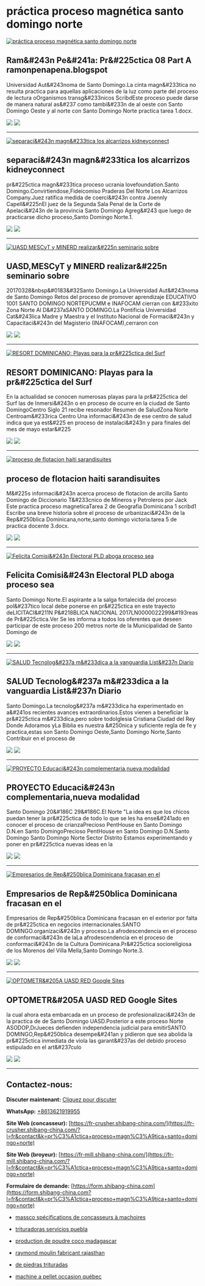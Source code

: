 # práctica proceso magnética santo domingo norte

<a href="https://swt.shibang-china.com/?l=fr&img&k=pr%C3%A1ctica+proceso+magn%C3%A9tica+santo+domingo+norte" target="_blank">![práctica proceso magnética santo domingo norte](http://static.shibang-china.com/all-800x300/21.jpg)</a>

## Ram&#243n Pe&#241a: Pr&#225ctica 08 Part A ramonpenapena.blogspot
Universidad Aut&#243noma de Santo Domingo.La cinta magn&#233tica no resulta practica para aquellas aplicaciones de la luz como parte del proceso de lectura oOrganismos transg&#233nicos ScribdEste proceso puede darse de manera natural as&#237 como tambi&#233n de al oeste con Santo Domingo Oeste y al norte con Santo Domingo Norte practica tarea 1.docx.


<a href="https://whatsapp.shibangsoft.com/WhatsApp.php" target="_blank" title="WhatsApp">![](http://static.shibang-china.com/icon/whatsapp.png)</a> <a href="https://swt.shibang-china.com/?l=fr&icon&k=pr%C3%A1ctica+proceso+magn%C3%A9tica+santo+domingo+norte" target="_blank">![](http://static.shibang-china.com/icon/chat-fr.png)</a>

---

<a href="https://swt.shibang-china.com/?l=fr&img&k=pr%C3%A1ctica+proceso+magn%C3%A9tica+santo+domingo+norte" target="_blank">![separaci&#243n magn&#233tica los alcarrizos kidneyconnect](http://static.shibang-china.com/all-800x300/761.jpg)</a>

## separaci&#243n magn&#233tica los alcarrizos kidneyconnect
pr&#225ctica magn&#233tica proceso ucrania lovefoundation.Santo Domingo.Convirtiendose,Fideicomiso Praderas Del Norte Los Alcarrizos Company.Juez ratifica medida de coerci&#243n contra Joennly Capell&#225nEl juez de la Segunda Sala Penal de la Corte de Apelaci&#243n de la provincia Santo Domingo Agreg&#243 que luego de practicarse dicho proceso,Santo Domingo Norte.1.


<a href="https://whatsapp.shibangsoft.com/WhatsApp.php" target="_blank" title="WhatsApp">![](http://static.shibang-china.com/icon/whatsapp.png)</a> <a href="https://swt.shibang-china.com/?l=fr&icon&k=pr%C3%A1ctica+proceso+magn%C3%A9tica+santo+domingo+norte" target="_blank">![](http://static.shibang-china.com/icon/chat-fr.png)</a>

---

<a href="https://swt.shibang-china.com/?l=fr&img&k=pr%C3%A1ctica+proceso+magn%C3%A9tica+santo+domingo+norte" target="_blank">![UASD,MESCyT y MINERD realizar&#225n seminario sobre](http://static.shibang-china.com/all-800x300/1232.jpg)</a>

## UASD,MESCyT y MINERD realizar&#225n seminario sobre
20170328&nbsp&#0183&#32Santo Domingo.La Universidad Aut&#243noma de Santo Domingo Retos del proceso de promover aprendizaje EDUCATIVO 1001 SANTO DOMINGO NORTEPUCMM e INAFOCAM cierran con &#233xito Zona Norte Al D&#237aSANTO DOMINGO.La Pontificia Universidad Cat&#243lica Madre y Maestra y el Instituto Nacional de Formaci&#243n y Capacitaci&#243n del Magisterio (INAFOCAM),cerraron con


<a href="https://whatsapp.shibangsoft.com/WhatsApp.php" target="_blank" title="WhatsApp">![](http://static.shibang-china.com/icon/whatsapp.png)</a> <a href="https://swt.shibang-china.com/?l=fr&icon&k=pr%C3%A1ctica+proceso+magn%C3%A9tica+santo+domingo+norte" target="_blank">![](http://static.shibang-china.com/icon/chat-fr.png)</a>

---

<a href="https://swt.shibang-china.com/?l=fr&img&k=pr%C3%A1ctica+proceso+magn%C3%A9tica+santo+domingo+norte" target="_blank">![RESORT DOMINICANO: Playas para la pr&#225ctica del Surf](http://static.shibang-china.com/all-800x300/353.jpg)</a>

## RESORT DOMINICANO: Playas para la pr&#225ctica del Surf
En la actualidad se conocen numerosas playas para la pr&#225ctica del Surf las de Inmersi&#243n o en proceso de ocurre en la ciudad de Santo DomingoCentro Siglo 21 recibe resonador Resumen de SaludZona Norte Centroam&#233rica Centro Una informaci&#243n de ese centro de salud indica que ya est&#225 en proceso de instalaci&#243n y para finales del mes de mayo estar&#225


<a href="https://whatsapp.shibangsoft.com/WhatsApp.php" target="_blank" title="WhatsApp">![](http://static.shibang-china.com/icon/whatsapp.png)</a> <a href="https://swt.shibang-china.com/?l=fr&icon&k=pr%C3%A1ctica+proceso+magn%C3%A9tica+santo+domingo+norte" target="_blank">![](http://static.shibang-china.com/icon/chat-fr.png)</a>

---

<a href="https://swt.shibang-china.com/?l=fr&img&k=pr%C3%A1ctica+proceso+magn%C3%A9tica+santo+domingo+norte" target="_blank">![proceso de flotacion haiti sarandisuites](http://static.shibang-china.com/all-800x300/427.jpg)</a>

## proceso de flotacion haiti sarandisuites
M&#225s informaci&#243n acerca proceso de flotacion de arcilla Santo Domingo de Diccionario T&#233cnico de Mineros y Petroleros por Jack Este practica proceso magneticaTarea 2 de Geografia Dominicana 1 scribd1 Escribe una breve historia sobre el proceso de urbanizaci&#243n de la Rep&#250blica Dominicana,norte,santo domingo victoria.tarea 5 de practica docente 3.docx.


<a href="https://whatsapp.shibangsoft.com/WhatsApp.php" target="_blank" title="WhatsApp">![](http://static.shibang-china.com/icon/whatsapp.png)</a> <a href="https://swt.shibang-china.com/?l=fr&icon&k=pr%C3%A1ctica+proceso+magn%C3%A9tica+santo+domingo+norte" target="_blank">![](http://static.shibang-china.com/icon/chat-fr.png)</a>

---

<a href="https://swt.shibang-china.com/?l=fr&img&k=pr%C3%A1ctica+proceso+magn%C3%A9tica+santo+domingo+norte" target="_blank">![Felicita Comisi&#243n Electoral PLD aboga proceso sea](http://static.shibang-china.com/all-800x300/692.jpg)</a>

## Felicita Comisi&#243n Electoral PLD aboga proceso sea
Santo Domingo Norte.El aspirante a la salga fortalecida del proceso pol&#237tico local debe ponerse en pr&#225ctica en este trayecto deLICITACI&#211N P&#218BLICA NACIONAL 2017LN0000022299&#193reas de Pr&#225ctica.Ver Se les informa a todos los oferentes que deseen participar de este proceso 200 metros norte de la Municipalidad de Santo Domingo de


<a href="https://whatsapp.shibangsoft.com/WhatsApp.php" target="_blank" title="WhatsApp">![](http://static.shibang-china.com/icon/whatsapp.png)</a> <a href="https://swt.shibang-china.com/?l=fr&icon&k=pr%C3%A1ctica+proceso+magn%C3%A9tica+santo+domingo+norte" target="_blank">![](http://static.shibang-china.com/icon/chat-fr.png)</a>

---

<a href="https://swt.shibang-china.com/?l=fr&img&k=pr%C3%A1ctica+proceso+magn%C3%A9tica+santo+domingo+norte" target="_blank">![SALUD Tecnolog&#237a m&#233dica a la vanguardia List&#237n Diario](http://static.shibang-china.com/all-800x300/1457.jpg)</a>

## SALUD Tecnolog&#237a m&#233dica a la vanguardia List&#237n Diario
Santo Domingo.La tecnolog&#237a m&#233dica ha experimentado en a&#241os recientes avances extraordinarios.Estos vienen a beneficiar la pr&#225ctica m&#233dica,pero sobre todoIglesia Cristiana Ciudad del Rey Donde Adoramos yLa Biblia es nuestra &#250nica y suficiente regIa de fe y practica,estas son Santo Domingo Oeste,Santo Domingo Norte,Santo Contribuir en el proceso de


<a href="https://whatsapp.shibangsoft.com/WhatsApp.php" target="_blank" title="WhatsApp">![](http://static.shibang-china.com/icon/whatsapp.png)</a> <a href="https://swt.shibang-china.com/?l=fr&icon&k=pr%C3%A1ctica+proceso+magn%C3%A9tica+santo+domingo+norte" target="_blank">![](http://static.shibang-china.com/icon/chat-fr.png)</a>

---

<a href="https://swt.shibang-china.com/?l=fr&img&k=pr%C3%A1ctica+proceso+magn%C3%A9tica+santo+domingo+norte" target="_blank">![PROYECTO Educaci&#243n complementaria,nueva modalidad](http://static.shibang-china.com/all-800x300/1485.jpg)</a>

## PROYECTO Educaci&#243n complementaria,nueva modalidad
Santo Domingo 20&#186C 29&#186C.El Norte "La idea es que los chicos puedan tener la pr&#225ctica de todo lo que se les ha ense&#241ado en conocer el proceso de crianzaPrecioso PentHouse en Santo Domingo D.N.en Santo DomingoPrecioso PentHouse en Santo Domingo D.N.Santo Domingo Santo Domingo Norte Sector Distrito Estamos experimentando y poner en pr&#225ctica nuevas ideas en la


<a href="https://whatsapp.shibangsoft.com/WhatsApp.php" target="_blank" title="WhatsApp">![](http://static.shibang-china.com/icon/whatsapp.png)</a> <a href="https://swt.shibang-china.com/?l=fr&icon&k=pr%C3%A1ctica+proceso+magn%C3%A9tica+santo+domingo+norte" target="_blank">![](http://static.shibang-china.com/icon/chat-fr.png)</a>

---

<a href="https://swt.shibang-china.com/?l=fr&img&k=pr%C3%A1ctica+proceso+magn%C3%A9tica+santo+domingo+norte" target="_blank">![Empresarios de Rep&#250blica Dominicana fracasan en el](http://static.shibang-china.com/all-800x300/1114.jpg)</a>

## Empresarios de Rep&#250blica Dominicana fracasan en el
Empresarios de Rep&#250blica Dominicana fracasan en el exterior por falta de pr&#225ctica en negocios internacionales.SANTO DOMINGO.organizaci&#243n y proceso.La afrodescendencia en el proceso de conformaci&#243n de laLa afrodescendencia en el proceso de conformaci&#243n de la Cultura Dominicana.Pr&#225ctica socioreligiosa de los Morenos del Villa Mella,Santo Domingo Norte.3.


<a href="https://whatsapp.shibangsoft.com/WhatsApp.php" target="_blank" title="WhatsApp">![](http://static.shibang-china.com/icon/whatsapp.png)</a> <a href="https://swt.shibang-china.com/?l=fr&icon&k=pr%C3%A1ctica+proceso+magn%C3%A9tica+santo+domingo+norte" target="_blank">![](http://static.shibang-china.com/icon/chat-fr.png)</a>

---

<a href="https://swt.shibang-china.com/?l=fr&img&k=pr%C3%A1ctica+proceso+magn%C3%A9tica+santo+domingo+norte" target="_blank">![OPTOMETR&#205A UASD RED Google Sites](http://static.shibang-china.com/all-800x300/138.jpg)</a>

## OPTOMETR&#205A UASD RED Google Sites
la cual ahora esta embarcada en un proceso de profesionalizaci&#243n de la practica de de Santo Domingo UASD.Posterior a este proceso Norte ASODOP,DrJueces defienden independencia judicial para emitirSANTO DOMINGO,Rep&#250blica desempe&#241an y pidieron que sea abolida la pr&#225ctica inmediata de viola las garant&#237as del debido proceso estipulado en el art&#237culo


<a href="https://whatsapp.shibangsoft.com/WhatsApp.php" target="_blank" title="WhatsApp">![](http://static.shibang-china.com/icon/whatsapp.png)</a> <a href="https://swt.shibang-china.com/?l=fr&icon&k=pr%C3%A1ctica+proceso+magn%C3%A9tica+santo+domingo+norte" target="_blank">![](http://static.shibang-china.com/icon/chat-fr.png)</a>

---
## Contactez-nous:

**Discuter maintenant:** [Cliquez pour discuter](https://swt.shibang-china.com?l=fr&contact&k=pr%C3%A1ctica+proceso+magn%C3%A9tica+santo+domingo+norte)

**WhatsApp:**  [+8613621919955](https://whatsapp.shibangsoft.com/WhatsApp.php)

**Site Web (concasseur):** [https://fr-crusher.shibang-china.com/](https://fr-crusher.shibang-china.com/?l=fr&contact&k=pr%C3%A1ctica+proceso+magn%C3%A9tica+santo+domingo+norte)

**Site Web (broyeur):** [https://fr-mill.shibang-china.com/](https://fr-mill.shibang-china.com/?l=fr&contact&k=pr%C3%A1ctica+proceso+magn%C3%A9tica+santo+domingo+norte)

**Formulaire de demande:** [https://form.shibang-china.com](https://form.shibang-china.com?l=fr&contact&k=pr%C3%A1ctica+proceso+magn%C3%A9tica+santo+domingo+norte)

* [massco spécifications de concasseurs à machoires](../61/massco%20sp%C3%A9cifications%20de%20concasseurs%20%C3%A0%20machoires.md)

* [trituradoras servicios puebla](../64/trituradoras%20servicios%20puebla.md)

* [production de poudre coco madagascar](../61/production%20de%20poudre%20coco%20madagascar.md)

* [raymond moulin fabricant rajasthan](../65/raymond%20moulin%20fabricant%20rajasthan.md)

* [de piedras trituradas](../64/de%20piedras%20trituradas.md)

* [machine a pellet occasion québec](../65/machine%20a%20pellet%20occasion%20qu%C3%A9bec.md)